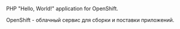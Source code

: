 PHP "Hello, World!" application for OpenShift.

OpenShift - облачный сервис для сборки и поставки приложений.
